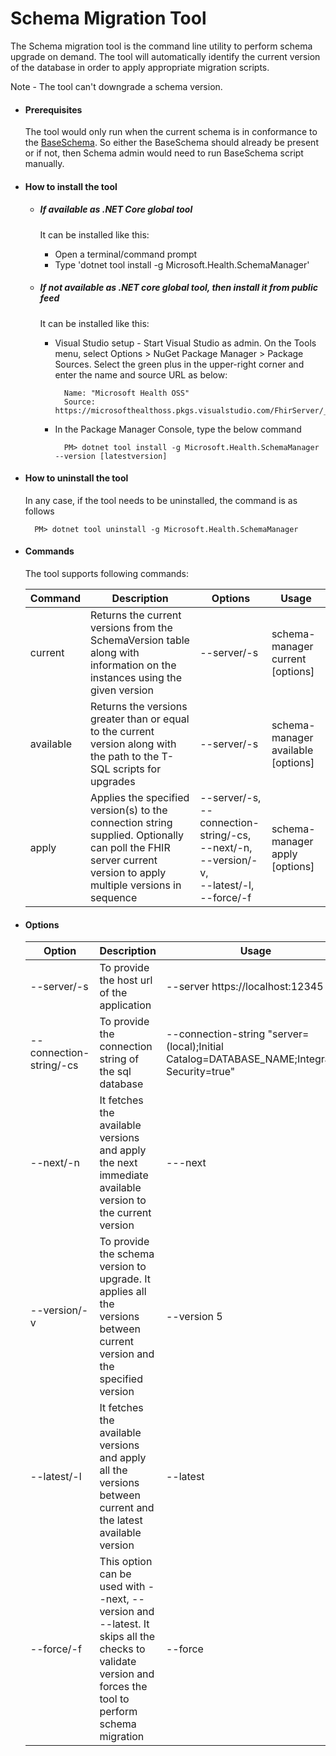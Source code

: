 # Schema Migration Tool
The Schema migration tool is the command line utility to perform schema upgrade on demand. The tool will automatically identify the current version of the database in order to apply appropriate migration scripts.

Note - The tool can't downgrade a schema version.

- #### Prerequisites
    The tool would only run when the current schema is in conformance to the [BaseSchema](BaseSchema.md). So either the BaseSchema should already be present or if not, then Schema admin would need to run BaseSchema script manually.

- #### How to install the tool

    - ##### If available as .NET Core global tool 

        It can be installed like this:

        - Open a terminal/command prompt 
        - Type 'dotnet tool install -g Microsoft.Health.SchemaManager'

     - ##### If not available as .NET core global tool, then install it from public feed

        It can be installed like this:
            
        - Visual Studio setup - Start Visual Studio as admin. On the Tools menu, select Options > NuGet Package Manager > Package Sources. Select the green plus in the upper-right corner and enter the name and source URL as below:

                Name: "Microsoft Health OSS"
                Source: https://microsofthealthoss.pkgs.visualstudio.com/FhirServer/_packaging/Public/nuget/v3/index.json
        
        - In the Package Manager Console, type the below command
        
                PM> dotnet tool install -g Microsoft.Health.SchemaManager --version [latestversion]

- #### How to uninstall the tool
    In any case, if the tool needs to be uninstalled, the command is as follows

        PM> dotnet tool uninstall -g Microsoft.Health.SchemaManager          

- #### Commands
    The tool supports following commands:

    |Command|Description|Options|Usage
    |--------|---|---|---|
    |current|Returns the current versions from the SchemaVersion table along with information on the instances using the given version|--server/-s|schema-manager current [options]
    |available|Returns the versions greater than or equal to the current version along with the path to the T-SQL scripts for upgrades|--server/-s|schema-manager available [options]
    |apply|Applies the specified version(s) to the connection string supplied. Optionally can poll the FHIR server current version to apply multiple versions in sequence|--server/-s,<br /> --connection-string/-cs,<br /> --next/-n,<br /> --version/-v,<br /> --latest/-l,<br /> --force/-f|schema-manager apply [options]

- #### Options 

    |Option|Description|Usage
    |--------|---|---|
    |--server/-s|To provide the host url of the application| --server https://localhost:12345|
    --connection-string/-cs| To provide the connection string  of the sql database| --connection-string "server=(local);Initial Catalog=DATABASE_NAME;Integrated Security=true"|
    --next/-n| It fetches the available versions and apply the next immediate available version to the current version| ---next|
    --version/-v|To provide the schema version to upgrade. It applies all the versions between current version and the specified version|--version 5|
    --latest/-l|It fetches the available versions and apply all the versions between current and the latest available version|--latest|
    --force/-f|This option can be used with --next, --version and --latest. It skips all the checks to validate version and forces the tool to perform schema migration|--force
